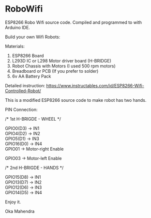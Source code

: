 # RoboWifi
ESP8266 Robo Wifi source code.
Compiled and programmed to with Arduino IDE. 

Build your own Wifi Robots:

Materials:
1. ESP8266 Board
2. L293D IC or L298 Motor driver board (H-BRIDGE)
3. Robot Chassis with Motors (I used 500 rpm motors)
4. Breadboard or PCB (If you prefer to solder)
5. 6v AA Battery Pack 

Detailed instruction:
https://www.instructables.com/id/ESP8266-Wifi-Controlled-Robot/

This is a modified ESP8266 source code to make robot has two hands.

PIN Connection:

/* 1st H-BRIGDE - WHEEL */

GPIO0(D3) -> IN1  
GPIO4(D2) -> IN2  
GPIO5(D1) -> IN3   
GPIO16(D0) -> IN4   
GPIO01 -> Motor-right Enable

GPIO03 -> Motor-left Enable 

/* 2nd H-BRIGDE - HANDS */

GPIO15(D8) -> IN1  
GPIO13(D7) -> IN2  
GPIO12(D6) -> IN3   
GPIO14(D5) -> IN4   


Enjoy it. 

Oka Mahendra

